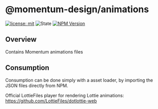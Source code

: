 # @momentum-design/animations

[![license: mit](https://img.shields.io/badge/License-MIT-blueviolet?style=flat-square)](https://github.com/momentum-design/momentum-design/blob/main/LICENSE) ![State](https://img.shields.io/badge/State-Stable-limegreen?style=flat-square) [![NPM Version](https://img.shields.io/npm/v/%40momentum-design%2Fanimations)](https://www.npmjs.com/package/@momentum-design/animations)

## Overview

Contains Momentum animations files

## Consumption

Consumption can be done simply with a asset loader, by importing the JSON files directly from NPM.

Official LottieFiles player for rendering Lottie animations:
<https://github.com/LottieFiles/dotlottie-web>
